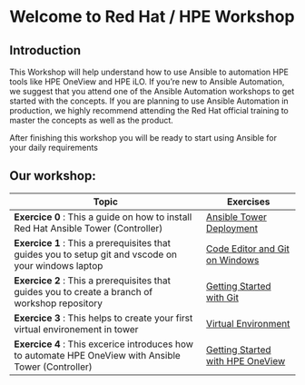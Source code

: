 
# Welcome to Red Hat / HPE Workshop

## Introduction

This Workshop will help understand how to use Ansible to automation HPE tools like HPE OneView and HPE iLO. If you’re new to Ansible Automation, we suggest that you attend one of the Ansible Automation workshops to get started with the concepts. If you are planning to use Ansible Automation in production, we highly recommend attending the Red Hat official training to master the concepts as well as the product.

After finishing this workshop you will be ready to start using Ansible for your daily requirements



## Our workshop:

| Topic   | Exercises  | 
|---|---|
| **Exercice 0** : This a guide on how to install Red Hat Ansible Tower (Controller)| [Ansible Tower Deployment](./exercises/ansible_tower_install.md) |
| **Exercice 1** : This a prerequisites that guides you to setup git and vscode on your windows laptop| [Code Editor and Git on Windows](./exercises/code_editor_and_git_on_windows.md) |
| **Exercice 2** : This a prerequisites that guides you to create a branch of workshop repository| [Getting Started with Git](./exercises/git.md) |
| **Exercice 3** : This helps to create your first virtual environement in tower| [Virtual Environment](./exercises/virtual_environment.md) |
| **Exercice 4** : This excerice introduces how to automate HPE OneView with Ansible Tower (Controller)| [Getting Started with HPE OneView](./exercises/getting_started_with_hpe_oneiiew.md) |

